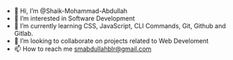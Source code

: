 - 👋 Hi, I’m @Shaik-Mohammad-Abdullah
- 👀 I’m interested in Software Development
- 🌱 I’m currently learning CSS, JavaScript, CLI Commands, Git, Github and Gitlab.
- 💞️ I’m looking to collaborate on projects related to Web Develoment
- 📫 How to reach me smabdullahblr@gmail.com

<!---
Shaik-Mohammad-Abdullah/Shaik-Mohammad-Abdullah is a ✨ special ✨ repository because its `README.md` (this file) appears on your GitHub profile.
You can click the Preview link to take a look at your changes.
--->
